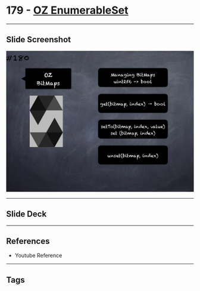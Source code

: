 # 179 - [OZ EnumerableSet](OZ%20EnumerableSet.md)


___
## Slide Screenshot
![179.png](../images/solidity201/179.png)
___
## Slide Deck

___
## References
- Youtube Reference
___
## Tags